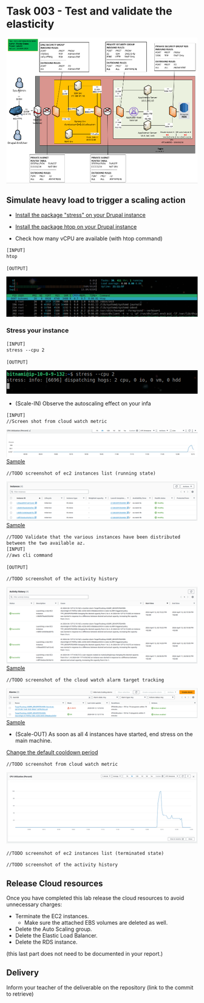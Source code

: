 # Task 003 - Test and validate the elasticity

![Schema](./img/CLD_AWS_INFA.PNG)


## Simulate heavy load to trigger a scaling action

* [Install the package "stress" on your Drupal instance](https://www.geeksforgeeks.org/linux-stress-command-with-examples/)

* [Install the package htop on your Drupal instance](https://www.geeksforgeeks.org/htop-command-in-linux-with-examples/)

* Check how many vCPU are available (with htop command)

```
[INPUT]
htop

[OUTPUT]
```
![1](./img/1.png)


### Stress your instance

```
[INPUT]
stress --cpu 2

[OUTPUT]
```
![2](./img/2.png)


* (Scale-IN) Observe the autoscaling effect on your infa


```
[INPUT]
//Screen shot from cloud watch metric
```
![3](./img/3.png)
[Sample](./img/CLD_AWS_CLOUDWATCH_CPU_METRICS.PNG)

```
//TODO screenshot of ec2 instances list (running state)
```
![5](./img/5.png)
[Sample](./img/CLD_AWS_EC2_LIST.PNG)

```
//TODO Validate that the various instances have been distributed between the two available az.
[INPUT]
//aws cli command

[OUTPUT]
```



```
//TODO screenshot of the activity history
```
![4](./img/4.png)
[Sample](./img/CLD_AWS_ASG_ACTIVITY_HISTORY.PNG)

```
//TODO screenshot of the cloud watch alarm target tracking
```
![6](./img/6.png)
[Sample](./img/CLD_AWS_CLOUDWATCH_ALARMHIGH_STATS.PNG)


* (Scale-OUT) As soon as all 4 instances have started, end stress on the main machine.

[Change the default cooldown period](https://docs.aws.amazon.com/autoscaling/ec2/userguide/ec2-auto-scaling-scaling-cooldowns.html)

```
//TODO screenshot from cloud watch metric
```
![7](./img/7.png)

```
//TODO screenshot of ec2 instances list (terminated state)
```

```
//TODO screenshot of the activity history
```

## Release Cloud resources

Once you have completed this lab release the cloud resources to avoid
unnecessary charges:

* Terminate the EC2 instances.
    * Make sure the attached EBS volumes are deleted as well.
* Delete the Auto Scaling group.
* Delete the Elastic Load Balancer.
* Delete the RDS instance.

(this last part does not need to be documented in your report.)

## Delivery

Inform your teacher of the deliverable on the repository (link to the commit to retrieve)
